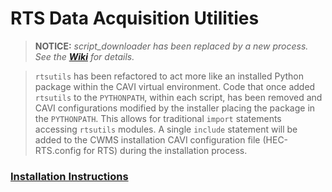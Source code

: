 # RTS Data Acquisition Utilities

> **NOTICE:** _script_downloader has been replaced by a new process. See the **[Wiki](https://github.com/USACE/rts-utils/wiki)** for details._

> `rtsutils` has been refactored to act more like an installed Python package within the CAVI virtual environment. Code that once added `rtsutils` to the `PYTHONPATH`, within each script, has been removed and CAVI configurations modified by the installer placing the package in the `PYTHONPATH`. This allows for traditional `import` statements accessing `rtsutils` modules. A single `include` statement will be added to the CWMS installation CAVI configuration file (HEC-RTS.config for RTS) during the installation process.

### [Installation Instructions](https://github.com/USACE/rts-utils/wiki)
